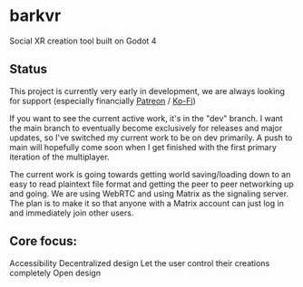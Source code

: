 # barkvr
Social XR creation tool built on Godot 4

## Status

This project is currently very early in development, we are always looking for support
(especially financially [Patreon](https://www.patreon.com/pupperdev) / [Ko-Fi](https://ko-fi.com/Manage/))

If you want to see the current active work, it's in the "dev" branch. I want the main branch to eventually 
become exclusively for releases and major updates, so I've switched my current work to be on dev primarily.
A push to main will hopefully come soon when I get finished with the first primary iteration of the multiplayer.

The current work is going towards getting world saving/loading down to an easy to read plaintext file format and
getting the peer to peer networking up and going. We are using WebRTC and using Matrix as the signaling server.
The plan is to make it so that anyone with a Matrix account can just log in and immediately join other users.

## Core focus:

Accessibility
Decentralized design
Let the user control their creations completely
Open design
